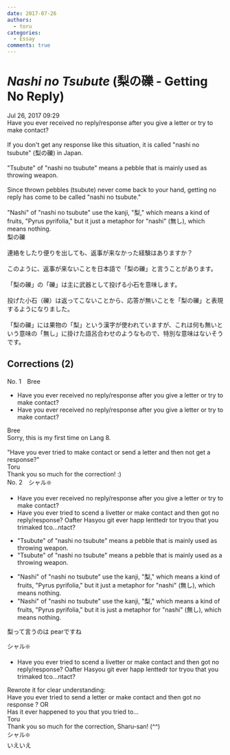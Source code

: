 ```yaml
---
date: 2017-07-26
authors:
  - toru
categories:
  - Essay
comments: true
---
```


# <strong><em>Nashi no Tsubute</strong></em> (梨の礫 - Getting No Reply)
<div class="date">Jul 26, 2017 09:29</div>
<div id="post"><div id="body_show_ori">
Have you ever received no reply/response after you give a letter or try to make contact?<br/><br/>If you don't get any response like this situation, it is called "nashi no tsubute" (梨の礫) in Japan.<br/><br/>"Tsubute" of "nashi no tsubute" means a pebble that is mainly used as throwing weapon.<br/><br/>Since thrown pebbles (tsubute) never come back to your hand, getting no reply has come to be called "nashi no tsubute."<br/><br/>"Nashi" of "nashi no tsubute" use the kanji, "梨," which means a kind of fruits, "Pyrus pyrifolia," but it just a metaphor for "nashi" (無し), which means nothing.
</div></div>

<!-- more -->

<div id="post_ja"><div id="body_show_mo">
梨の礫<br/><br/>連絡をしたり便りを出しても、返事が来なかった経験はありますか？<br/><br/>このように、返事が来ないことを日本語で「梨の礫」と言うことがあります。<br/><br/>「梨の礫」の「礫」は主に武器として投げる小石を意味します。<br/><br/>投げた小石（礫）は返ってこないことから、応答が無いことを「梨の礫」と表現するようになりました。<br/><br/>「梨の礫」には果物の「梨」という漢字が使われていますが、これは何も無いという意味の「無し」に掛けた語呂合わせのようなもので、特別な意味はないそうです。
</div></div>

## Corrections (2)
<div id="block"><div class="first_name"> No. 1　<span class="just_name">Bree</span></div><div id="block2">
<ul class="correction_field">
<li class="incorrect">Have you ever received no reply/response after you give a letter or try to make contact?</li>
<li class="corrected correct">
Have you ever received no reply/response after you give a letter or try to make contact?
</li>
</ul>
</div><div class="name"><span class="just_name">Bree</span><br>
Sorry, this is my first time on Lang 8.<br/><br/>"Have you ever tried to make contact or send a letter and then not get a response?"
</div>
<div class="name"><span class="just_name">Toru</span><br>
Thank you so much for the correction! :)
</div>
</div>
<div id="block"><div class="first_name"> No. 2　<span class="just_name">シャル❇️</span></div><div id="block2">
<ul class="correction_field">
<li class="incorrect">Have you ever received no reply/response after you give a letter or try to make contact?</li>
<li class="corrected correct">
Have you ever <span class="f_red">t</span>r<span class="f_red">i</span>e<span class="f_red">d to s</span><span class="f_gray"><span class="sline">c</span></span>e<span class="f_red">nd a l</span><span class="f_gray"><span class="sline">iv</span></span>e<span class="f_red">tter or make contact an</span>d <span class="f_red">the</span>n<span class="f_red"> g</span>o<span class="f_red">t</span> <span class="f_red">no </span>re<span class="f_gray"><span class="sline">ply/re</span></span>sponse<span class="f_red">?</span> <span class="f_red">O</span><span class="f_gray"><span class="sline">afte</span></span>r <span class="f_red">Has</span><span class="f_gray"><span class="sline">you</span></span> <span class="f_gray"><span class="sline">g</span></span>i<span class="f_red">t e</span>ve<span class="f_red">r</span> <span class="f_red">h</span>a<span class="f_red">pp</span><span class="f_gray"><span class="sline"> l</span></span>e<span class="f_red">n</span><span class="f_gray"><span class="sline">tt</span></span>e<span class="f_red">d</span><span class="f_gray"><span class="sline">r</span></span> <span class="f_red">t</span>o<span class="f_gray"><span class="sline">r</span></span> <span class="f_gray"><span class="sline">tr</span></span>y<span class="f_red">ou</span> t<span class="f_red">hat y</span>o<span class="f_red">u</span> <span class="f_red">tri</span><span class="f_gray"><span class="sline">mak</span></span>e<span class="f_red">d</span> <span class="f_red">t</span><span class="f_gray"><span class="sline">c</span></span>o<span class="f_red">...</span><span class="f_gray"><span class="sline">ntact?</span></span>
</li>
</ul>
<ul class="correction_field">
<li class="incorrect">"Tsubute" of "nashi no tsubute" means a pebble that is mainly used as throwing weapon.</li>
<li class="corrected correct">
"Tsubute" of "nashi no tsubute" means a pebble that is mainly used as <span class="f_red">a </span>throwing weapon.
</li>
</ul>
<ul class="correction_field">
<li class="incorrect">"Nashi" of "nashi no tsubute" use the kanji, "梨," which means a kind of fruits, "Pyrus pyrifolia," but it just a metaphor for "nashi" (無し), which means nothing.</li>
<li class="corrected correct">
"Nashi" of "nashi no tsubute" use the kanji, "梨," which means a kind of fruit<span class="f_gray"><span class="sline">s</span></span>, "Pyrus pyrifolia," but it <span class="f_red">is </span>just a metaphor for "nashi" (無し), which means nothing.
</li>
</ul>
<p class="comment_small">
 梨って言うのは pearですね
</p>

</div><div class="name"><span class="just_name">シャル❇️</span><br><div class="quote_field"><ul class="correction_field">
<li class="corrected correct">
Have you ever <span class="f_red">t</span>r<span class="f_red">i</span>e<span class="f_red">d to s</span><span class="f_gray"><span class="sline">c</span></span>e<span class="f_red">nd a l</span><span class="f_gray"><span class="sline">iv</span></span>e<span class="f_red">tter or make contact an</span>d <span class="f_red">the</span>n<span class="f_red"> g</span>o<span class="f_red">t</span> <span class="f_red">no </span>re<span class="f_gray"><span class="sline">ply/re</span></span>sponse<span class="f_red">?</span> <span class="f_red">O</span><span class="f_gray"><span class="sline">afte</span></span>r <span class="f_red">Has</span><span class="f_gray"><span class="sline">you</span></span> <span class="f_gray"><span class="sline">g</span></span>i<span class="f_red">t e</span>ve<span class="f_red">r</span> <span class="f_red">h</span>a<span class="f_red">pp</span><span class="f_gray"><span class="sline"> l</span></span>e<span class="f_red">n</span><span class="f_gray"><span class="sline">tt</span></span>e<span class="f_red">d</span><span class="f_gray"><span class="sline">r</span></span> <span class="f_red">t</span>o<span class="f_gray"><span class="sline">r</span></span> <span class="f_gray"><span class="sline">tr</span></span>y<span class="f_red">ou</span> t<span class="f_red">hat y</span>o<span class="f_red">u</span> <span class="f_red">tri</span><span class="f_gray"><span class="sline">mak</span></span>e<span class="f_red">d</span> <span class="f_red">t</span><span class="f_gray"><span class="sline">c</span></span>o<span class="f_red">...</span><span class="f_gray"><span class="sline">ntact?</span></span>
</li>
</ul></div>
Rewrote it for clear understanding:<br/>Have you ever tried to send a letter or make contact and then got no response ? OR<br/>Has it ever happened to you that you tried to...
</div>
<div class="name"><span class="just_name">Toru</span><br>
Thank you so much for the correction, Sharu-san! (^^)
</div>
<div class="name"><span class="just_name">シャル❇️</span><br>
いえいえ
</div>
</div>
